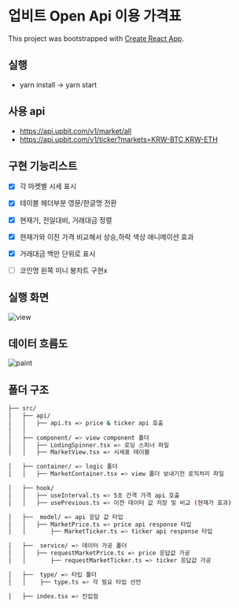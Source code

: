 # 업비트 Open Api 이용 가격표 

This project was bootstrapped with [Create React App](https://github.com/facebook/create-react-app).


## 실행

- yarn install -> yarn start



## 사용 api

- https://api.upbit.com/v1/market/all
- https://api.upbit.com/v1/ticker?markets=KRW-BTC,KRW-ETH





## 구현 기능리스트

- [x] 각 마켓별 시세 표시

- [x] 테이블 헤더부분 영문/한글명 전환 
- [x] 현재가, 전일대비, 거래대금 정렬
- [x] 현재가와 이전 가격 비교해서 상승,하락 색상 애니메이션 효과
- [x] 거래대금 백만 단위로 표시
- [ ] 코인명 왼쪽 미니 봉차트 구현x



## 실행 화면

![view](https://user-images.githubusercontent.com/62460298/150350714-077c5d7e-df8f-4f58-b4ce-104a0967a730.gif)





## 데이터 흐름도

![paint](https://user-images.githubusercontent.com/62460298/148898220-f4e506a5-dc6e-4373-9d19-ce92a13604eb.png)





## 폴더 구조

```bash
├── src/
│   ├── api/
│   │   ├── api.ts => price & ticker api 호출
│   │
│   ├── component/ => view component 폴더
│   │   ├── LodingSpinner.tsx => 로딩 스피너 파일
│   │   ├── MarketView.tsx => 시세표 테이블

│   ├── container/ => logic 폴더
│   │   ├── MarketContainer.tsx => view 폴더 보내기전 로직처리 파일

│   ├── hook/
│   │   ├── useInterval.ts => 5초 간격 가격 api 호출
│ 	│   ├── usePrevious.ts => 이전 데이터 값 저장 및 비교 (현재가 효과)

│   ├──  model/ => api 응답 값 타입
│   │   ├── MarketPrice.ts => price api response 타입
│   │		├── MarketTicker.ts => ticker api response 타입

│   ├──  service/ => 데이터 가공 폴더
│   │   ├── requestMarketPrice.ts => price 응답값 가공
│ 	│		├── requestMarketTicker.ts => ticker 응답값 가공

│   ├──  type/ => 타입 폴더
│   │    ├── type.ts => 각 필요 타입 선언

│   ├── index.tsx => 진입점
```
